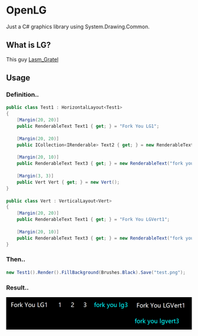 # OpenLG

Just a C# graphics library using System.Drawing.Common.

## What is LG?

This guy [Lasm_Gratel](https://github.com/LasmGratel)

## Usage

### Definition..

```csharp
public class Test1 : HorizontalLayout<Test1>
{
    [Margin(20, 20)]
    public RenderableText Text1 { get; } = "Fork You LG1";

    [Margin(20, 20)]
    public ICollection<IRenderable> Text2 { get; } = new RenderableText[] { "1", "2", "3" };

    [Margin(20, 10)]
    public RenderableText Text3 { get; } = new RenderableText("fork you lg3", Color.Aqua);

    [Margin(3, 3)]
    public Vert Vert { get; } = new Vert();
}

public class Vert : VerticalLayout<Vert>
{
    [Margin(20, 20)]
    public RenderableText Text1 { get; } = "Fork You LGVert1";

    [Margin(20, 10)]
    public RenderableText Text3 { get; } = new RenderableText("fork you lgvert3", Color.Aqua);
}
```

### Then..

```csharp
new Test1().Render().FillBackground(Brushes.Black).Save("test.png");
```

### Result..

![1](Images/result.png)